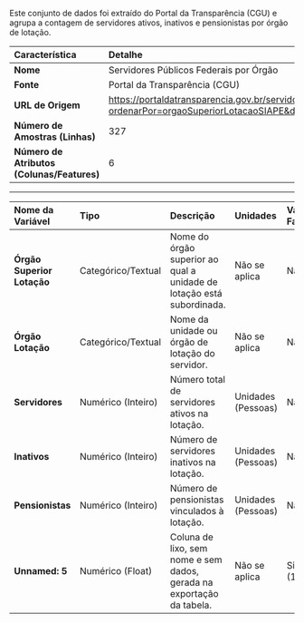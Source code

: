 Este conjunto de dados foi extraído do Portal da Transparência (CGU) e agrupa a contagem de servidores ativos, inativos e pensionistas por órgão de lotação.

| Característica | Detalhe |
| :--- | :--- |
| **Nome** | Servidores Públicos Federais por Órgão |
| **Fonte** | Portal da Transparência (CGU) |
| **URL de Origem** | https://portaldatransparencia.gov.br/servidores/orgao?ordenarPor=orgaoSuperiorLotacaoSIAPE&direcao=asc |
| **Número de Amostras (Linhas)** | 327 |
| **Número de Atributos (Colunas/Features)** | 6 |

---



| Nome da Variável | Tipo | Descrição | Unidades | Valores Faltantes? |
| :--- | :--- | :--- | :--- | :--- |
| **Órgão Superior Lotação** | Categórico/Textual | Nome do órgão superior ao qual a unidade de lotação está subordinada. | Não se aplica | Não |
| **Órgão Lotação** | Categórico/Textual | Nome da unidade ou órgão de lotação do servidor. | Não se aplica | Não |
| **Servidores** | Numérico (Inteiro) | Número total de servidores ativos na lotação. | Unidades (Pessoas) | Não |
| **Inativos** | Numérico (Inteiro) | Número de servidores inativos na lotação. | Unidades (Pessoas) | Não |
| **Pensionistas** | Numérico (Inteiro) | Número de pensionistas vinculados à lotação. | Unidades (Pessoas) | Não |
| **Unnamed: 5** | Numérico (Float) | Coluna de lixo, sem nome e sem dados, gerada na exportação da tabela. | Não se aplica | Sim, 327 (100%) |